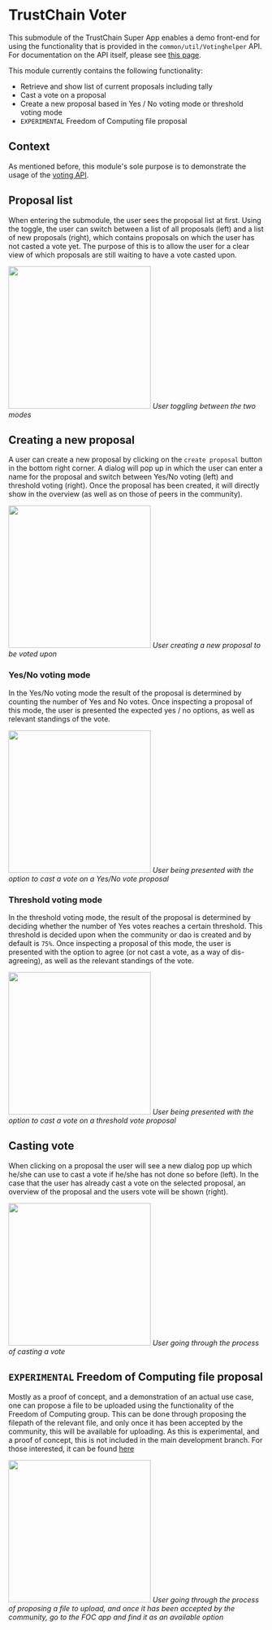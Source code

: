 # TrustChain Voter
This submodule of the TrustChain Super App enables a demo front-end for using the functionality that is provided in the `common/util/Votinghelper` API. For documentation on the API itself, please see [this page](../common/README.md). 

This module currently contains the following functionality:
- Retrieve and show list of current proposals including tally
- Cast a vote on a proposal
- Create a new proposal based in Yes / No voting mode or threshold voting mode
- `EXPERIMENTAL` Freedom of Computing file proposal 

## Context
As mentioned before, this module's sole purpose is to demonstrate the usage of the [voting API](../common/README.md).

## Proposal list
When entering the submodule, the user sees the proposal list at first. Using the toggle, the user can switch between a list of all proposals (left) and a list of new proposals (right), which contains proposals on which the user has not casted a vote yet. The purpose of this is to allow the user for a clear view of which proposals are still waiting to have a vote casted upon. 

<img src="https://user-images.githubusercontent.com/17474698/80521306-1b516500-898b-11ea-9f02-f982db4c3cde.gif" width="280"> 
<em>User toggling between the two modes</em>

## Creating a new proposal
A user can create a new proposal by clicking on the `create proposal` button in the bottom right corner. A dialog will pop up in which the user can enter a name for the proposal and switch between Yes/No voting (left) and threshold voting (right). Once the proposal has been created, it will directly show in the overview (as well as on those of peers in the community).

<img src="https://user-images.githubusercontent.com/17474698/80522657-37560600-898d-11ea-9dbb-eeff8eec9ea2.gif" width="280">
<em>User creating a new proposal to be voted upon</em>

### Yes/No voting mode
In the Yes/No voting mode the result of the proposal is determined by counting the number of Yes and No votes. Once inspecting a proposal of this mode, the user is presented the expected yes / no options, as well as relevant standings of the vote.

<img src="https://user-images.githubusercontent.com/17474698/80524305-b2b8b700-898f-11ea-99f3-6225eb3fe705.png" width="280">
<em>User being presented with the option to cast a vote on a Yes/No vote proposal</em>

### Threshold voting mode
In the threshold voting mode, the result of the proposal is determined by deciding whether the number of Yes votes reaches a certain threshold. This threshold is decided upon when the community or dao is created and by default is `75%`. Once inspecting a proposal of this mode, the user is presented with the option to agree (or not cast a vote, as a way of dis-agreeing), as well as the relevant standings of the vote.

<img src="https://user-images.githubusercontent.com/17474698/80524307-b3514d80-898f-11ea-9965-9c9a3268b0b9.png" width="280">
<em>User being presented with the option to cast a vote on a threshold vote proposal</em>

## Casting vote
When clicking on a proposal the user will see a new dialog pop up which he/she can use to cast a vote if he/she has not done so before (left). In the case that the user has already cast a vote on the selected proposal, an overview of the proposal and the users vote will be shown (right).

<img src="https://user-images.githubusercontent.com/17474698/80523868-08d92a80-898f-11ea-8b39-4967a5915a27.gif" width="280"> 
<em> User going through the process of casting a vote</em>

## `EXPERIMENTAL` Freedom of Computing file proposal
Mostly as a proof of concept, and a demonstration of an actual use case, one can propose a file to be uploaded using the functionality of the Freedom of Computing group. This can be done through proposing the filepath of the relevant file, and only once it has been accepted by the community, this will be available for uploading. As this is experimental, and a proof of concept, this is not included in the main development branch. For those interested, it can be found [here](https://github.com/emieldesmidt/trustchain-superapp/tree/FOC-Integration)

<img src="https://user-images.githubusercontent.com/17474698/80526174-a2560b80-8992-11ea-96cd-7089d7b47e29.gif" width="280">
<em> User going through the process of proposing a file to upload, and once it has been accepted by the community, go to the FOC app and find it as an available option</em>
